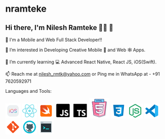 # nramteke

## Hi there, I'm Nilesh Ramteke :man_technologist: 👋 

👋 I'm a Mobile and Web Full Stack Developer!!

👀 I’m interested in Developing Creative Mobile :iphone: and Web :spider_web: Apps.

🌱 I’m currently learning :computer: Advanced React Native, React JS, iOS(Swift).

📫 Reach me at nilesh_rmtk@yahoo.com or Ping me in WhatsApp at - +91 7620592971

Languages and Tools:

![iOS](images/icons8-ios-logo-48.png) ![React Native](images/react.png) ![Swift](images/icons8-swift-48.png) ![JavaScript](images/icons8-javascript-50.png) ![TypeScript](images/icons8-typescript-50.png) ![HTML5](images/icons8-html-5-64.png) ![CSS3](images/icons8-css3-48.png) ![Node.js](images/icons8-node-js-48.png) ![Visual Studio Code](images/icons8-visual-studio-code-2019-48.png) ![Git](images/icons8-git-48.png) ![GitHub](images/icons8-github-48.png) ![Terminal](images/icons8-console-48.png)

